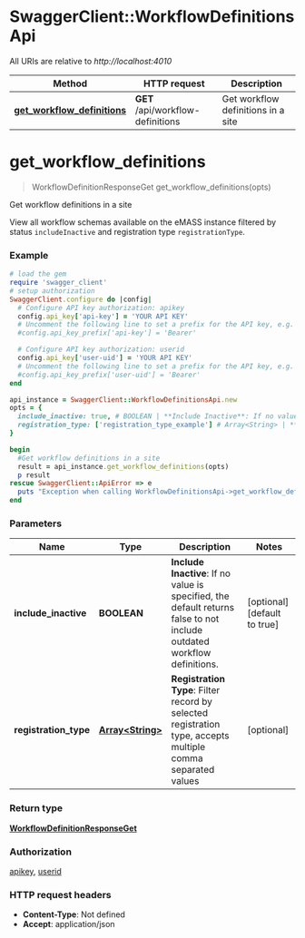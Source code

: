 # SwaggerClient::WorkflowDefinitionsApi

All URIs are relative to *http://localhost:4010*

Method | HTTP request | Description
------------- | ------------- | -------------
[**get_workflow_definitions**](WorkflowDefinitionsApi.md#get_workflow_definitions) | **GET** /api/workflow-definitions | Get workflow definitions in a site

# **get_workflow_definitions**
> WorkflowDefinitionResponseGet get_workflow_definitions(opts)

Get workflow definitions in a site

View all workflow schemas available on the eMASS instance filtered by  status `includeInactive` and registration type `registrationType`.

### Example
```ruby
# load the gem
require 'swagger_client'
# setup authorization
SwaggerClient.configure do |config|
  # Configure API key authorization: apikey
  config.api_key['api-key'] = 'YOUR API KEY'
  # Uncomment the following line to set a prefix for the API key, e.g. 'Bearer' (defaults to nil)
  #config.api_key_prefix['api-key'] = 'Bearer'

  # Configure API key authorization: userid
  config.api_key['user-uid'] = 'YOUR API KEY'
  # Uncomment the following line to set a prefix for the API key, e.g. 'Bearer' (defaults to nil)
  #config.api_key_prefix['user-uid'] = 'Bearer'
end

api_instance = SwaggerClient::WorkflowDefinitionsApi.new
opts = { 
  include_inactive: true, # BOOLEAN | **Include Inactive**: If no value is specified, the default returns false to not include outdated workflow definitions.
  registration_type: ['registration_type_example'] # Array<String> | **Registration Type**: Filter record by selected registration type, accepts multiple comma separated values
}

begin
  #Get workflow definitions in a site
  result = api_instance.get_workflow_definitions(opts)
  p result
rescue SwaggerClient::ApiError => e
  puts "Exception when calling WorkflowDefinitionsApi->get_workflow_definitions: #{e}"
end
```

### Parameters

Name | Type | Description  | Notes
------------- | ------------- | ------------- | -------------
 **include_inactive** | **BOOLEAN**| **Include Inactive**: If no value is specified, the default returns false to not include outdated workflow definitions. | [optional] [default to true]
 **registration_type** | [**Array&lt;String&gt;**](String.md)| **Registration Type**: Filter record by selected registration type, accepts multiple comma separated values | [optional] 

### Return type

[**WorkflowDefinitionResponseGet**](WorkflowDefinitionResponseGet.md)

### Authorization

[apikey](../README.md#apikey), [userid](../README.md#userid)

### HTTP request headers

 - **Content-Type**: Not defined
 - **Accept**: application/json



